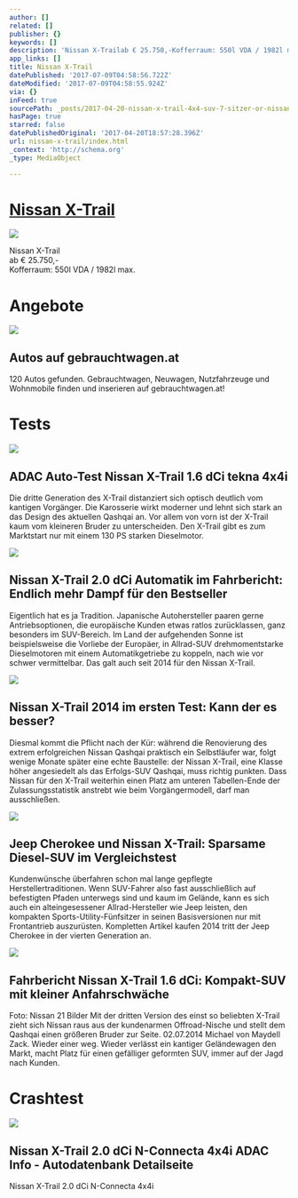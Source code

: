 ```yaml
---
author: []
related: []
publisher: {}
keywords: []
description: 'Nissan X-Trailab € 25.750,-Kofferraum: 550l VDA / 1982l max.'
app_links: []
title: Nissan X-Trail
datePublished: '2017-07-09T04:58:56.722Z'
dateModified: '2017-07-09T04:58:55.924Z'
via: {}
inFeed: true
sourcePath: _posts/2017-04-20-nissan-x-trail-4x4-suv-7-sitzer-or-nissan.md
hasPage: true
starred: false
datePublishedOriginal: '2017-04-20T18:57:28.396Z'
url: nissan-x-trail/index.html
_context: 'http://schema.org'
_type: MediaObject

---
```

# **[Nissan X-Trail][0]**
![](https://the-grid-user-content.s3-us-west-2.amazonaws.com/7ba667c1-50a9-4763-9027-7a7744d391d7.jpg)

Nissan X-Trail  
ab € 25.750,-  
Kofferraum: 550l VDA / 1982l max.

# Angebote

<article style=""><img src="https://imgflo.herokuapp.com/graph/2b2431f8e7ba7b0/6b1f79aaed0160ebd3fa33680c1acb24/noop.gif?input=https%3A%2F%2Fbilder.gebrauchtwagen.at%2Fimages%2Ffb_gw.gif" /><h1>Autos auf gebrauchtwagen.at</h1><p>120 Autos gefunden. Gebrauchtwagen, Neuwagen, Nutzfahrzeuge und Wohnmobile finden und inserieren auf gebrauchtwagen.at!</p></article>

# Tests

<article style=""><img src="https://s3-us-west-2.amazonaws.com/the-grid-img/p/da7ced1c0fc4c84206f3e3cf206c1d9a4a4a1284.jpg" /><h1>ADAC Auto-Test Nissan X-Trail 1.6 dCi tekna 4x4i</h1><p>Die dritte Generation des X-Trail distanziert sich optisch deutlich vom kantigen Vorgänger. Die Karosserie wirkt moderner und lehnt sich stark an das Design des aktuellen Qashqai an. Vor allem von vorn ist der X-Trail kaum vom kleineren Bruder zu unterscheiden. Den X-Trail gibt es zum Marktstart nur mit einem 130 PS starken Dieselmotor.</p></article>

<article style=""><img src="https://s3-us-west-2.amazonaws.com/the-grid-img/p/7ab949ac24939519b17d6f5dcbd2daa0dcde7154.jpg" /><h1>Nissan X-Trail 2.0 dCi Automatik im Fahrbericht: Endlich mehr Dampf für den Bestseller</h1><p>Eigentlich hat es ja Tradition. Japanische Autohersteller paaren gerne Antriebsoptionen, die europäische Kunden etwas ratlos zurücklassen, ganz besonders im SUV-Bereich. Im Land der aufgehenden Sonne ist beispielsweise die Vorliebe der Europäer, in Allrad-SUV drehmomentstarke Dieselmotoren mit einem Automatikgetriebe zu koppeln, nach wie vor schwer vermittelbar. Das galt auch seit 2014 für den Nissan X-Trail.</p></article>

<article style=""><img src="https://s3-us-west-2.amazonaws.com/the-grid-img/p/9db197b49258c05c873c14a4a91c8485e28f41dd.jpg" /><h1>Nissan X-Trail 2014 im ersten Test: Kann der es besser?</h1><p>Diesmal kommt die Pflicht nach der Kür: während die Renovierung des extrem erfolgreichen Nissan Qashqai praktisch ein Selbstläufer war, folgt wenige Monate später eine echte Baustelle: der Nissan X-Trail, eine Klasse höher angesiedelt als das Erfolgs-SUV Qashqai, muss richtig punkten. Dass Nissan für den X-Trail weiterhin einen Platz am unteren Tabellen-Ende der Zulassungsstatistik anstrebt wie beim Vorgängermodell, darf man ausschließen.</p></article>

<article style=""><img src="https://s3-us-west-2.amazonaws.com/the-grid-img/p/0aa773d78b5f1d8f06681be8b45e19fb898afbff.jpg" /><h1>Jeep Cherokee und Nissan X-Trail: Sparsame Diesel-SUV im Vergleichstest</h1><p>Kundenwünsche überfahren schon mal lange gepflegte Herstellertraditionen. Wenn SUV-Fahrer also fast ausschließlich auf befestigten Pfaden unterwegs sind und kaum im Gelände, kann es sich auch ein alteingesessener Allrad-Hersteller wie Jeep leisten, den kompakten Sports-Utility-Fünfsitzer in seinen Basisversionen nur mit Frontantrieb auszurüsten. Kompletten Artikel kaufen 2014 tritt der Jeep Cherokee in der vierten Generation an.</p></article>

<article style=""><img src="https://s3-us-west-2.amazonaws.com/the-grid-img/p/ca1a5b32675f0d88c18b0bb1c642d26161b81a31.jpg" /><h1>Fahrbericht Nissan X-Trail 1.6 dCi: Kompakt-SUV mit kleiner Anfahrschwäche</h1><p>Foto: Nissan 21 Bilder Mit der dritten Version des einst so beliebten X-Trail zieht sich Nissan raus aus der kundenarmen Offroad-Nische und stellt dem Qashqai einen größeren Bruder zur Seite. 02.07.2014 Michael von Maydell Zack. Wieder einer weg. Wieder verlässt ein kantiger Geländewagen den Markt, macht Platz für einen gefälliger geformten SUV, immer auf der Jagd nach Kunden.</p></article>

# Crashtest

<article style=""><img src="https://s3-us-west-2.amazonaws.com/the-grid-img/p/2cc8f1d89dd0c0e4e35338c1dc6fe14b602171a0.jpg" /><h1>Nissan X-Trail 2.0 dCi N-Connecta 4x4i ADAC Info - Autodatenbank Detailseite</h1><p>Nissan X-Trail 2.0 dCi N-Connecta 4x4i</p></article>



[0]: https://www.nissan.at/fahrzeuge/neuwagen/x-trail.html